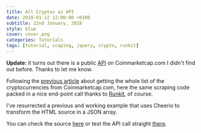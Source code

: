 ```yaml
---
title: All Cryptos as API
date: 2018-01-22 12:00:00 +0100
subtitle: 22nd January, 2018
style: blue
cover: cover.png
categories: Tutorials
tags: [tutorial, scaping, jquery, crypto, runkit]
---
```


**Update:** it turns out there is a public [API](https://coinmarketcap.com/api/) on Coinmarketcap.com I didn't find out before. Thanks to let me know.

Following the [previous article](/blog/welcome-cryptocurrency/) about getting the whole list of the cryptocurrencies from Coinmarketcap.com, here the same scraping code packed in a nice end-point call thanks to [Runkit](https://runkit.com/), of course.

I've resurrected a previous and working example that uses Cheerio to transform the HTML source in a JSON array.

You can check the source [here](https://runkit.com/abusedmedia/coinmarketcap-all-list-api) or test the API call straight [there](https://coinmarketcap-all-list-api-hki9psot86nl.runkit.sh/).